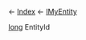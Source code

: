 ← [Index](Api-Index) ← [IMyEntity](VRage.Game.ModAPI.Ingame.IMyEntity)

[long](System.Int64) EntityId

